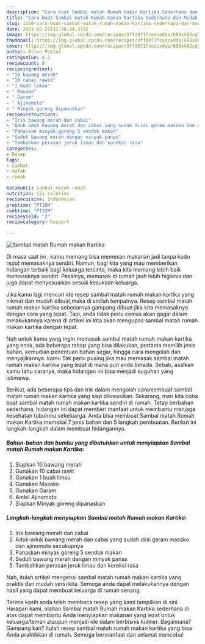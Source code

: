 ```yaml
---
description: "Cara buat Sambal matah Rumah makan Kartika Sederhana dan Mudah Dibuat"
title: "Cara buat Sambal matah Rumah makan Kartika Sederhana dan Mudah Dibuat"
slug: 1420-cara-buat-sambal-matah-rumah-makan-kartika-sederhana-dan-mudah-dibuat
date: 2021-06-21T12:36:34.379Z
image: https://img-global.cpcdn.com/recipes/3ffd971fcedcedda/680x482cq70/sambal-matah-rumah-makan-kartika-foto-resep-utama.jpg
thumbnail: https://img-global.cpcdn.com/recipes/3ffd971fcedcedda/680x482cq70/sambal-matah-rumah-makan-kartika-foto-resep-utama.jpg
cover: https://img-global.cpcdn.com/recipes/3ffd971fcedcedda/680x482cq70/sambal-matah-rumah-makan-kartika-foto-resep-utama.jpg
author: Allen Potter
ratingvalue: 4.2
reviewcount: 9
recipeingredient:
- "10 bawang merah"
- "10 cabai rawit"
- "1 buah limau"
- " Masako"
- " Garam"
- " Ajinomoto"
- " Minyak goreng dipanaskan"
recipeinstructions:
- "Iris bawang merah dan cabai"
- "Aduk-aduk bawang merah dan cabai yang sudah diisi garam masako dan ajinomoto secukupnya"
- "Panaskan minyak goreng 5 sendok makan"
- "Seduh bawang merah dengan minyak panas"
- "Tambahkan perasan jeruk limau dan koreksi rasa"
categories:
- Resep
tags:
- sambal
- matah
- rumah

katakunci: sambal matah rumah 
nutrition: 171 calories
recipecuisine: Indonesian
preptime: "PT16M"
cooktime: "PT32M"
recipeyield: "2"
recipecategory: Dessert

---
```



![Sambal matah Rumah makan Kartika](https://img-global.cpcdn.com/recipes/3ffd971fcedcedda/680x482cq70/sambal-matah-rumah-makan-kartika-foto-resep-utama.jpg)

Di masa  saat ini , kamu memang bisa memesan makanan jadi tanpa kudu repot memasaknya sendiri. Namun, bagi kita yang mau memberikan hidangan terbaik bagi keluarga tercinta, maka kita memang lebih baik memasaknya sendiri. Pasalnya, memasak di rumah jauh lebih higienis dan juga dapat menyesuaikan sesuai kesukaan keluarga.

Jika kamu lagi mencari ide resep sambal matah rumah makan kartika yang nikmat dan mudah dibuat,maka di sinilah tempatnya. Resep sambal matah rumah makan kartika  sebenarnya gampang dibuat jika kita memasaknya dengan cara yang tepat. Tapi, anda tidak perlu cemas akan gagal dalam melakukannya 
karena di artikel ini kita akan mengupas sambal matah rumah makan kartika dengan tepat.  



Nah untuk kamu yang ingin memasak sambal matah rumah makan kartika yang enak, ada beberapa tahap yang bisa dilakukan, pertama memilih jenis bahan, kemudian penentuan bahan segar, hingga cara mengolah dan menyajikannya. kamu Tak perlu pusing jika mau memasak sambal matah rumah makan kartika yang lezat di mana pun anda berada. Sebab, asalkan kamu  tahu caranya, maka hidangan ini bisa menjadi suguhan yang istimewa.

Berikut, ada beberapa tips dan trik dalam mengolah caramembuat sambal matah rumah makan kartika yang siap dikreasikan. Sekarang, mari kita coba buat sambal matah rumah makan kartika sendiri di rumah. Tetap berbahan sederhana, hidangan ini dapat memberi manfaat untuk membantu menjaga kesehatan tubuhmu sekeluarga. Anda bisa membuat Sambal matah Rumah makan Kartika memakai 7 jenis bahan dan 5 langkah pembuatan. Berikut ini langkah-langkah dalam membuat hidangannya.

<!--inarticleads1-->

##### Bahan-bahan dan bumbu yang dibutuhkan untuk menyiapkan Sambal matah Rumah makan Kartika:

1. Siapkan 10 bawang merah
1. Gunakan 10 cabai rawit
1. Gunakan 1 buah limau
1. Gunakan  Masako
1. Gunakan  Garam
1. Ambil  Ajinomoto
1. Siapkan  Minyak goreng dipanaskan




<!--inarticleads2-->

##### Langkah-langkah menyiapkan Sambal matah Rumah makan Kartika:

1. Iris bawang merah dan cabai
1. Aduk-aduk bawang merah dan cabai yang sudah diisi garam masako dan ajinomoto secukupnya
1. Panaskan minyak goreng 5 sendok makan
1. Seduh bawang merah dengan minyak panas
1. Tambahkan perasan jeruk limau dan koreksi rasa




Nah, itulah artikel mengenai  sambal matah rumah makan kartika  yang praktis dan mudah versi kita. Semoga anda dapat melakukannya dengan hasil yang dapat membuat keluarga di rumah senang. 

Terima kasih anda telah membaca resep yang kami tampilkan di sini. Harapan kami, olahan  Sambal matah Rumah makan Kartika sederhana di atas dapat membantu Anda menyiapkan makanan yang lezat untuk keluarga/teman ataupun menjadi ide dalam berbisnis kuliner. Bagaimana? Gampang kan? Itulah resep sambal matah rumah makan kartika yang bisa Anda praktikkan di rumah. Semoga bermanfaat dan selamat mencoba!

